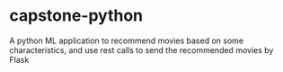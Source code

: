 # capstone-python
A python ML application to recommend movies based on some characteristics, and use rest calls to send the recommended movies by Flask
